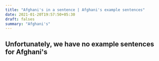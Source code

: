 ```yaml
---
title: "Afghani's in a sentence | Afghani's example sentences"
date: 2021-01-20T19:57:50+05:30
draft: falses
summary: "Afghani's"
---
```

## Unfortunately, we have no example sentences for Afghani's                 
